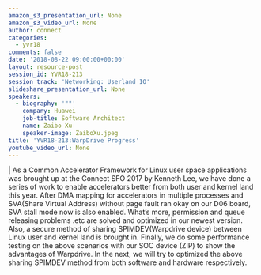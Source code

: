 ```yaml
---
amazon_s3_presentation_url: None
amazon_s3_video_url: None
author: connect
categories:
  - yvr18
comments: false
date: '2018-08-22 09:00:00+00:00'
layout: resource-post
session_id: YVR18-213
session_track: 'Networking: Userland IO'
slideshare_presentation_url: None
speakers:
  - biography: '""'
    company: Huawei
    job-title: Software Architect
    name: Zaibo Xu
    speaker-image: ZaiboXu.jpeg
title: 'YVR18-213:WarpDrive Progress'
youtube_video_url: None
---
```

|
  As a Common Accelerator Framework for Linux user space applications was
  brought up at the Connect SFO 2017 by Kenneth Lee, we have done a series of
  work to enable accelerators better from both user and kernel land this year.
  After DMA mapping for accelerators in multiple processes and SVA(Share Virtual
  Address) without page fault  ran okay on our D06 board, SVA stall mode now is
  also enabled. What’s more, permission and queue releasing problems .etc are
  solved and optimized in our newest version. Also, a secure method of sharing
  SPIMDEV(Warpdrive device) between Linux user and kernel land is brought in.
  Finally, we do some performance testing on the above scenarios with our SOC
  device (ZIP) to show the advantages of Warpdrive. In the next, we will try to
  optimized the above sharing SPIMDEV method from both software and hardware
  respectively.